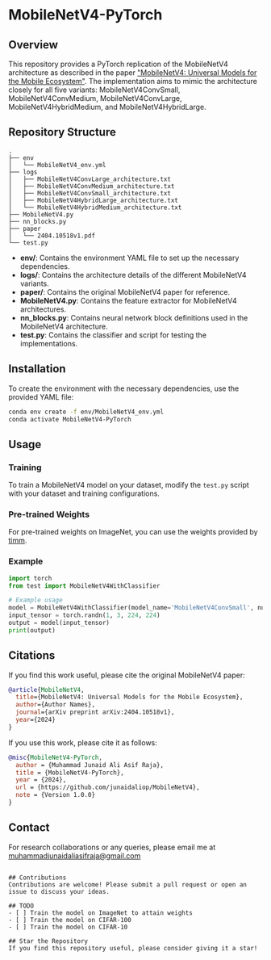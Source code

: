 # MobileNetV4-PyTorch

## Overview
This repository provides a PyTorch replication of the MobileNetV4 architecture as described in the paper ["MobileNetV4: Universal Models for the Mobile Ecosystem"](https://arxiv.org/pdf/2404.10518v1). The implementation aims to mimic the architecture closely for all five variants: MobileNetV4ConvSmall, MobileNetV4ConvMedium, MobileNetV4ConvLarge, MobileNetV4HybridMedium, and MobileNetV4HybridLarge.

## Repository Structure
```
.
├── env
│   └── MobileNetV4_env.yml
├── logs
│   ├── MobileNetV4ConvLarge_architecture.txt
│   ├── MobileNetV4ConvMedium_architecture.txt
│   ├── MobileNetV4ConvSmall_architecture.txt
│   ├── MobileNetV4HybridLarge_architecture.txt
│   └── MobileNetV4HybridMedium_architecture.txt
├── MobileNetV4.py
├── nn_blocks.py
├── paper
│   └── 2404.10518v1.pdf
└── test.py
```
- **env/**: Contains the environment YAML file to set up the necessary dependencies.
- **logs/**: Contains the architecture details of the different MobileNetV4 variants.
- **paper/**: Contains the original MobileNetV4 paper for reference.
- **MobileNetV4.py**: Contains the feature extractor for MobileNetV4 architectures.
- **nn_blocks.py**: Contains neural network block definitions used in the MobileNetV4 architecture.
- **test.py**: Contains the classifier and script for testing the implementations.

## Installation
To create the environment with the necessary dependencies, use the provided YAML file:

```bash
conda env create -f env/MobileNetV4_env.yml
conda activate MobileNetV4-PyTorch
```

## Usage
### Training
To train a MobileNetV4 model on your dataset, modify the `test.py` script with your dataset and training configurations.

### Pre-trained Weights
For pre-trained weights on ImageNet, you can use the weights provided by [timm](https://huggingface.co/collections/timm/mobilenetv4-pretrained-weights-6669c22cda4db4244def9637).

### Example
```python
import torch
from test import MobileNetV4WithClassifier

# Example usage
model = MobileNetV4WithClassifier(model_name='MobileNetV4ConvSmall', num_classes=1000)
input_tensor = torch.randn(1, 3, 224, 224)
output = model(input_tensor)
print(output)
```

## Citations
If you find this work useful, please cite the original MobileNetV4 paper:
```bibtex
@article{MobileNetV4,
  title={MobileNetV4: Universal Models for the Mobile Ecosystem},
  author={Author Names},
  journal={arXiv preprint arXiv:2404.10518v1},
  year={2024}
}
```
If you use this work, please cite it as follows:
```bibtex
@misc{MobileNetV4-PyTorch,
  author = {Muhammad Junaid Ali Asif Raja},
  title = {MobileNetV4-PyTorch},
  year = {2024},
  url = {https://github.com/junaidaliop/MobileNetV4},
  note = {Version 1.0.0}
}
```

## Contact
For research collaborations or any queries, please email me at [muhammadjunaidaliasifraja@gmail.com](mailto:muhammadjunaidaliasifraja@gmail.com)
```

## Contributions
Contributions are welcome! Please submit a pull request or open an issue to discuss your ideas.

## TODO
- [ ] Train the model on ImageNet to attain weights
- [ ] Train the model on CIFAR-100
- [ ] Train the model on CIFAR-10

## Star the Repository
If you find this repository useful, please consider giving it a star!
